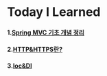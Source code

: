 # Today I Learned
#### 1.[Spring MVC 기초 개념 정리](https://github.com/pie0902/TIL/blob/main/Spring/mvc/mvc.md)
#### 2.[HTTP&HTTPS란?](https://github.com/pie0902/TIL/blob/main/Spring/Network/HTTP%26HTTPS.md)
#### 3.[Ioc&DI](https://github.com/pie0902/TIL/blob/main/Spring/Core_Concepts/IoC%26DI.md)
